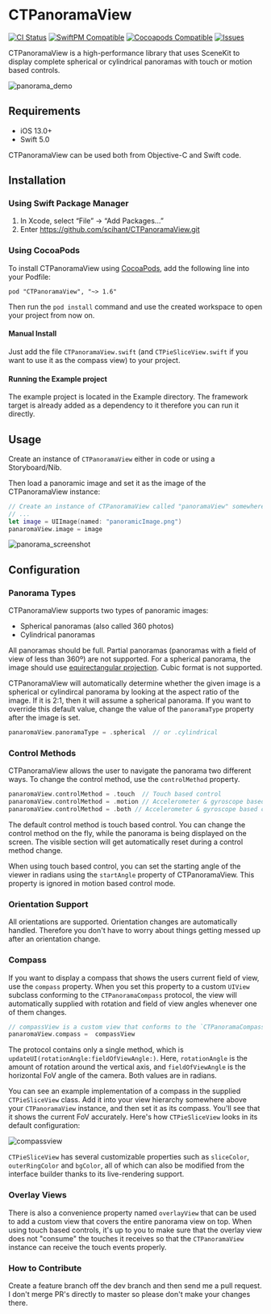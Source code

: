 # CTPanoramaView

[![CI Status](http://img.shields.io/travis/scihant/CTPanoramaView.svg?style=flat)](https://travis-ci.org/scihant/CTPanoramaView)
[![SwiftPM Compatible](https://img.shields.io/badge/SPM-supported-DE5C43.svg?style=flat)](https://swift.org/package-manager/)
[![Cocoapods Compatible](https://img.shields.io/cocoapods/v/CTPanoramaView.svg)](https://img.shields.io/cocoapods/v/CTPanoramaView.svg)
[![Issues](https://img.shields.io/github/issues/scihant/CTPanoramaView.svg?style=flat)](http://www.github.com/scihant/CTPanoramaView/issues?state=open)

CTPanoramaView is a high-performance library that uses SceneKit to display complete spherical or cylindrical panoramas with touch or motion based controls.

![panorama_demo](https://cloud.githubusercontent.com/assets/3991481/23154113/ce5aa6b8-f814-11e6-9c97-4d91629733f8.gif)

## Requirements

* iOS 13.0+
* Swift 5.0

CTPanoramaView can be used both from Objective-C and Swift code.

## Installation

### Using Swift Package Manager

1. In Xcode, select “File” → “Add Packages...”
2. Enter https://github.com/scihant/CTPanoramaView.git

### Using CocoaPods

To install CTPanoramaView using [CocoaPods](http://cocoapods.org), add the following line into your Podfile:

    pod "CTPanoramaView", "~> 1.6"

Then run the `pod install` command and use the created workspace to open your project from now on.

#### Manual Install

Just add the file `CTPanoramaView.swift` (and `CTPieSliceView.swift` if you want to use it as the compass view) to your project.

#### Running the Example project

The example project is located in the Example directory. The framework target is already added as a dependency to it therefore you can run it directly.

## Usage

Create an instance of `CTPanoramaView` either in code or using a Storyboard/Nib.

Then load a panoramic image and set it as the image of the CTPanoramaView instance:

```swift
// Create an instance of CTPanoramaView called "panoramaView" somewhere
// ...
let image = UIImage(named: "panoramicImage.png")
panaromaView.image = image
```

![panorama_screenshot](https://cloud.githubusercontent.com/assets/3991481/23154919/d5f98476-f818-11e6-8c71-22011a027d96.jpg)

## Configuration

### Panorama Types

CTPanoramaView supports two types of panoramic images:

* Spherical panoramas (also called 360 photos)
* Cylindrical panoramas

All panoramas should be full. Partial panoramas (panoramas with a field of view of less than 360º) are not supported. For a spherical panorama, the image should use [equirectangular projection](https://en.wikipedia.org/wiki/Equirectangular_projection). Cubic format is not supported.

CTPanoramaView will automatically determine whether the given image is a spherical or cylindircal panorama by looking at the aspect ratio of the image. If it is 2:1, then it will assume a spherical panorama. If you want to override this default value, change the value of the `panoramaType` property after the image is set.

```swift
panaromaView.panoramaType = .spherical  // or .cylindrical
```

### Control Methods

CTPanoramaView allows the user to navigate the panorama two different ways. To change the control method, use the `controlMethod` property.

```swift
panaromaView.controlMethod = .touch  // Touch based control
panaromaView.controlMethod = .motion // Accelerometer & gyroscope based control
panaromaView.controlMethod = .both // Accelerometer & gyroscope based control with finger movement support
```

The default control method is touch based control. You can change the control method on the fly, while the panorama is being displayed on the screen. The visible section will get automatically reset during a control method change.

When using touch based control, you can set the starting angle of the viewer in radians using the `startAngle` property of CTPanoramaView. This property is ignored in motion based control mode.

### Orientation Support

All orientations are supported. Orientation changes are automatically handled. Therefore you don't have to worry about things getting messed up after an orientation change.

### Compass

If you want to display a compass that shows the users current field of view, use the `compass` property.
When you set this property to a custom `UIView` subclass conforming to the `CTPanoramaCompass` protocol, the view will automatically supplied with rotation and field of view angles whenever one of them changes.

```swift
// compassView is a custom view that conforms to the `CTPanoramaCompass` protocol.
panaromaView.compass =  compassView
```
The protocol contains only a single method, which is `updateUI(rotationAngle:fieldOfViewAngle:)`. Here, `rotationAngle` is the amount of rotation around the vertical axis, and `fieldOfViewAngle` is the horizontal FoV angle of the camera. Both values are in radians.

You can see an example implementation of a compass in the supplied `CTPieSliceView` class. Add it into your view hierarchy somewhere above your `CTPanoramaView` instance, and then set it as its compass. You'll see that it shows the current FoV accurately. Here's how `CTPieSliceView` looks in its default configuration:

![compassview](https://cloud.githubusercontent.com/assets/3991481/23154086/a83d1542-f814-11e6-9580-40ec925137e9.jpg)

`CTPieSliceView` has several customizable properties such as `sliceColor`, `outerRingColor` and `bgColor`, all of which can also be modified from the interface builder thanks to its live-rendering support.

### Overlay Views

There is also a convenience property named `overlayView` that can be used to add a custom view that covers the entire panorama view on top. When using touch based controls, it's up to you to make sure that the overlay view does not "consume" the touches it receives so that the `CTPanoramaView` instance can receive the touch events properly.

### How to Contribute

Create a feature branch off the dev branch and then send me a pull request. I don't merge PR's directly to master so please don't make your changes there.



